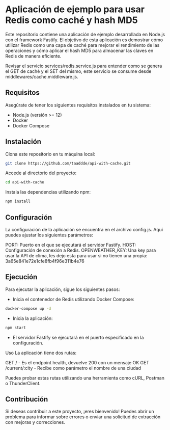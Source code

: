 # Aplicación de ejemplo para usar Redis como caché y hash MD5

Este repositorio contiene una aplicación de ejemplo desarrollada en Node.js con el framework Fastify. El objetivo de esta aplicación es demostrar cómo utilizar Redis como una capa de caché para mejorar el rendimiento de las operaciones y cómo aplicar el hash MD5 para almacenar las claves en Redis de manera eficiente.

Revisar el servicio services/redis.service.js para entender como se genera el GET de caché y el SET del mismo, este servicio se consume desde middlewares/cache.middleware.js.

## Requisitos
Asegúrate de tener los siguientes requisitos instalados en tu sistema:

- Node.js (versión >= 12)
- Docker
- Docker Compose

## Instalación
Clona este repositorio en tu máquina local:
```bash
git clone https://github.com/taaddde/api-with-cache.git
```

Accede al directorio del proyecto:
```bash
cd api-with-cache
```

Instala las dependencias utilizando npm:
```bash
npm install
```

## Configuración
La configuración de la aplicación se encuentra en el archivo config.js. Aquí puedes ajustar los siguientes parámetros:

PORT: Puerto en el que se ejecutará el servidor Fastify.
HOST: Configuración de conexión a Redis.
OPENWEATHER_KEY: Una key para usar la API de clima, les dejo esta para usar si no tienen una propia: 3a65e841e72e1cfe8fb4f96e311b4e76

## Ejecución
Para ejecutar la aplicación, sigue los siguientes pasos:

- Inicia el contenedor de Redis utilizando Docker Compose:
```bash
docker-compose up -d
```
- Inicia la aplicación:
```bash
npm start
```
- El servidor Fastify se ejecutará en el puerto especificado en la configuración.

Uso
La aplicación tiene dos rutas:

GET / - Es el endpoint health, devuelve 200 con un mensaje OK
GET /current/:city - Recibe como parámetro el nombre de una ciudad

Puedes probar estas rutas utilizando una herramienta como cURL, Postman o ThunderClient.

## Contribución
Si deseas contribuir a este proyecto, ¡eres bienvenido! Puedes abrir un problema para informar sobre errores o enviar una solicitud de extracción con mejoras y correcciones.
